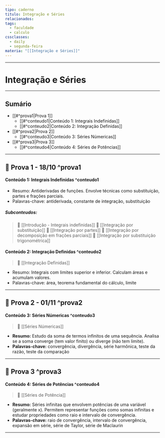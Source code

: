 ```yaml
---
tipo: caderno
titulo: Integração e Séries
relacionados:
tags:
  - faculdade
  - calculo
cssclasses:
  - daily
  - segunda-feira
materia: "[[Integração e Séries]]"
---
```

---
# Integração e Séries
---


## Sumário

- [[#^prova1|Prova 1]]
  - [[#^conteudo1|Conteúdo 1: Integrais Indefinidas]]
  - [[#^conteudo2|Conteúdo 2: Integração Definidas]]
- [[#^prova2|Prova 2]]
  - [[#^conteudo3|Conteúdo 3: Séries Númericas]]
- [[#^prova3|Prova 3]]
  - [[#^conteudo4|Conteúdo 4: Séries de Potências]]

 
---

##  Prova 1 - 18/10 ^prova1

#### Conteúdo 1: Integrais Indefinidas ^conteudo1 

- Resumo: Antiderivadas de funções. Envolve técnicas como substituição, partes e frações parciais.
- Palavras-chave: antiderivada, constante de integração, substituição
##### Subconteudos:

>  [[Introdução - Integrais indefinidas]]
>  [[Integração por substituição]] 
>  [[Integração por partes]] 
>  [[Integração por decomposição em frações parciais]] 
>  [[Integração por substituição trigonométrica]]


#### Conteúdo 2: Integração Definidas ^conteudo2

>  [[Integração Definidas]]

- Resumo: Integrais com limites superior e inferior. Calculam áreas e acumulam valores.
- Palavras-chave: área, teorema fundamental do cálculo, limite

---

##  Prova 2 - 01/11 ^prova2

#### Conteúdo 3: Séries Númericas ^conteudo3

>  [[Séries Númericas]]

- **Resumo:** Estudo da soma de termos infinitos de uma sequência. Analisa se a soma converge (tem valor finito) ou diverge (não tem limite).
- **Palavras-chave:** convergência, divergência, série harmônica, teste da razão, teste da comparação

---

##  Prova 3 ^prova3

#### Conteúdo 4: Séries de Potências ^conteudo4

>  [[Séries de Potência]]

- **Resumo:** Séries infinitas que envolvem potências de uma variável (geralmente x). Permitem representar funções como somas infinitas e estudar propriedades como raio e intervalo de convergência.  
- **Palavras-chave:** raio de convergência, intervalo de convergência, expansão em série, série de Taylor, série de Maclaurin

---
